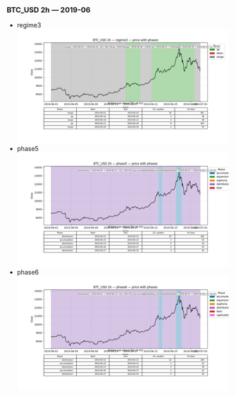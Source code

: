 ### BTC_USD 2h — 2019-06

- regime3
![BTC_USD_2h_regime3_2019-06_phase_price.png](outputs/fourier/phase_monthly/BTC_USD/2h/2019/2019-06/BTC_USD_2h_regime3_2019-06_phase_price.png)
- phase5
![BTC_USD_2h_phase5_2019-06_phase_price.png](outputs/fourier/phase_monthly/BTC_USD/2h/2019/2019-06/BTC_USD_2h_phase5_2019-06_phase_price.png)
- phase6
![BTC_USD_2h_phase6_2019-06_phase_price.png](outputs/fourier/phase_monthly/BTC_USD/2h/2019/2019-06/BTC_USD_2h_phase6_2019-06_phase_price.png)